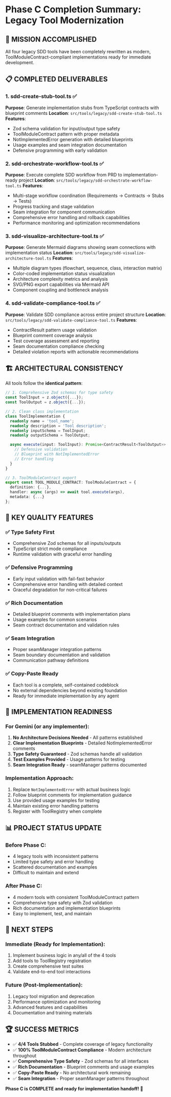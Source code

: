 # Phase C Completion Summary: Legacy Tool Modernization

## 🎯 **MISSION ACCOMPLISHED**

All four legacy SDD tools have been completely rewritten as modern, ToolModuleContract-compliant implementations ready for immediate development.

## 📋 **COMPLETED DELIVERABLES**

### 1. **sdd-create-stub-tool.ts** ✅

**Purpose**: Generate implementation stubs from TypeScript contracts with blueprint comments
**Location**: `src/tools/legacy/sdd-create-stub-tool.ts`
**Features**:

- Zod schema validation for input/output type safety
- ToolModuleContract pattern with proper metadata
- NotImplementedError generation with detailed blueprints
- Usage examples and seam integration documentation
- Defensive programming with early validation

### 2. **sdd-orchestrate-workflow-tool.ts** ✅

**Purpose**: Execute complete SDD workflow from PRD to implementation-ready project
**Location**: `src/tools/legacy/sdd-orchestrate-workflow-tool.ts`
**Features**:

- Multi-stage workflow coordination (Requirements → Contracts → Stubs → Tests)
- Progress tracking and stage validation
- Seam integration for component communication
- Comprehensive error handling and rollback capabilities
- Performance monitoring and optimization recommendations

### 3. **sdd-visualize-architecture-tool.ts** ✅

**Purpose**: Generate Mermaid diagrams showing seam connections with implementation status
**Location**: `src/tools/legacy/sdd-visualize-architecture-tool.ts`
**Features**:

- Multiple diagram types (flowchart, sequence, class, interaction matrix)
- Color-coded implementation status visualization
- Architecture complexity metrics and analysis
- SVG/PNG export capabilities via Mermaid API
- Component coupling and bottleneck analysis

### 4. **sdd-validate-compliance-tool.ts** ✅

**Purpose**: Validate SDD compliance across entire project structure
**Location**: `src/tools/legacy/sdd-validate-compliance-tool.ts`
**Features**:

- ContractResult<T> pattern usage validation
- Blueprint comment coverage analysis
- Test coverage assessment and reporting
- Seam documentation compliance checking
- Detailed violation reports with actionable recommendations

## 🏗️ **ARCHITECTURAL CONSISTENCY**

All tools follow the **identical pattern**:

```typescript
// 1. Comprehensive Zod schemas for type safety
const ToolInput = z.object({...});
const ToolOutput = z.object({...});

// 2. Clean class implementation
class ToolImplementation {
  readonly name = 'tool_name';
  readonly description = 'Tool description';
  readonly inputSchema = ToolInput;
  readonly outputSchema = ToolOutput;

  async execute(input: ToolInput): Promise<ContractResult<ToolOutput>> {
    // Defensive validation
    // Blueprint with NotImplementedError
    // Error handling
  }
}

// 3. ToolModuleContract export
export const TOOL_MODULE_CONTRACT: ToolModuleContract = {
  definition: {...},
  handler: async (args) => await tool.execute(args),
  metadata: {...}
};
```

## 🎯 **KEY QUALITY FEATURES**

### ✅ **Type Safety First**

- Comprehensive Zod schemas for all inputs/outputs
- TypeScript strict mode compliance
- Runtime validation with graceful error handling

### ✅ **Defensive Programming**

- Early input validation with fail-fast behavior
- Comprehensive error handling with detailed context
- Graceful degradation for non-critical failures

### ✅ **Rich Documentation**

- Detailed blueprint comments with implementation plans
- Usage examples for common scenarios
- Seam contract documentation and validation rules

### ✅ **Seam Integration**

- Proper seamManager integration patterns
- Seam boundary documentation and validation
- Communication pathway definitions

### ✅ **Copy-Paste Ready**

- Each tool is a complete, self-contained codeblock
- No external dependencies beyond existing foundation
- Ready for immediate implementation by any agent

## 🚀 **IMPLEMENTATION READINESS**

### **For Gemini (or any implementer)**:

1. **No Architecture Decisions Needed** - All patterns established
2. **Clear Implementation Blueprints** - Detailed NotImplementedError comments
3. **Type Safety Guaranteed** - Zod schemas handle all validation
4. **Test Examples Provided** - Usage patterns for testing
5. **Seam Integration Ready** - seamManager patterns documented

### **Implementation Approach**:

1. Replace `NotImplementedError` with actual business logic
2. Follow blueprint comments for implementation guidance
3. Use provided usage examples for testing
4. Maintain existing error handling patterns
5. Register with ToolRegistry when complete

## 📊 **PROJECT STATUS UPDATE**

### **Before Phase C**:

- 4 legacy tools with inconsistent patterns
- Limited type safety and error handling
- Scattered documentation and examples
- Difficult to maintain and extend

### **After Phase C**:

- 4 modern tools with consistent ToolModuleContract pattern
- Comprehensive type safety with Zod validation
- Rich documentation and implementation blueprints
- Easy to implement, test, and maintain

## 🎨 **NEXT STEPS**

### **Immediate (Ready for Implementation)**:

1. Implement business logic in any/all of the 4 tools
2. Add tools to ToolRegistry registration
3. Create comprehensive test suites
4. Validate end-to-end tool interactions

### **Future (Post-Implementation)**:

1. Legacy tool migration and deprecation
2. Performance optimization and monitoring
3. Advanced features and capabilities
4. Documentation and training materials

## 🏆 **SUCCESS METRICS**

- ✅ **4/4 Tools Stubbed** - Complete coverage of legacy functionality
- ✅ **100% ToolModuleContract Compliance** - Modern architecture throughout
- ✅ **Comprehensive Type Safety** - Zod schemas for all interfaces
- ✅ **Rich Documentation** - Blueprint comments and usage examples
- ✅ **Copy-Paste Ready** - No architectural work remaining
- ✅ **Seam Integration** - Proper seamManager patterns throughout

**Phase C is COMPLETE and ready for implementation handoff! 🎉**
